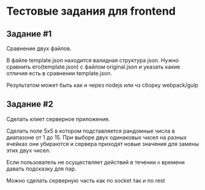 # Тестовые задания для frontend

## Задание #1

Сравнение двух файлов.

В файле template.json находится валидная структура json. Нужно сравнить его(template.json) c
файлом original.json и указать какие отличия есть в сравнении template.json.

Результатом может быть как и через nodejs или чз сборку webpack/gulp


## Задание #2

Сделать клиет серверное приложение.

Сделать поле 5х5 в котором подставляется рандомные числа в диапазоне от 1 до 15.
При выборе двух одинаковых чисел на разных ячейках они убираются и сервера приходят новые значения для
замены этих двух чисел.

Если пользователь не осуществляет действий в течении `n` времени давать подсказку для пар.

Можно сделать серверную часть как по socket так и по rest
